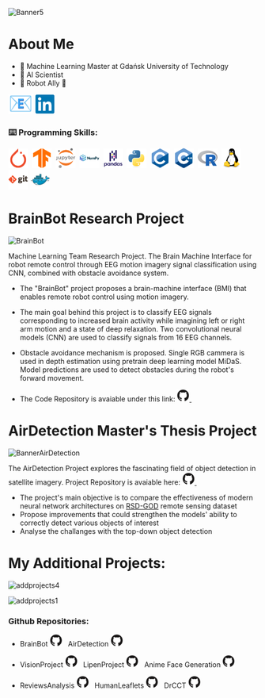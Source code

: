 
![Banner5](https://github.com/theATM/theATM/assets/48883111/28909239-e65c-4d31-8674-b3df26aea064)

# About Me
- 🏫 Machine Learning Master at Gdańsk University of Technology
- 🔬 AI Scientist
- 🤖 Robot Ally 🤖 

<div>
    <a href="mailto:the_atm@wp.pl">  
        <img src="https://github.com/theATM/theATM/blob/main/email.png" title="Contact Me" alt="My Email" width="50" height="40"/></a>
    <a href="https://www.linkedin.com/in/aleksander-madajczak/"> 
        <img src="https://github.com/devicons/devicon/blob/master/icons/linkedin/linkedin-original.svg" title="My LinkedIn Page" alt="My LinkedIn Page" width="40" height="40"/>
    </a> 
</div>


### ⌨️ Programming Skills:

<div>
    <img src="https://github.com/devicons/devicon/blob/master/icons/pytorch/pytorch-original.svg" title="PyTorch" alt="PyTorch Logo" width="40" height="40"/>&nbsp;  
    <img src="https://github.com/devicons/devicon/blob/master/icons/tensorflow/tensorflow-original.svg" title="TensorFlow" alt="TensorFlow Logo" width="40" height="40"/>&nbsp;  
    <img src="https://github.com/devicons/devicon/blob/master/icons/jupyter/jupyter-original-wordmark.svg" title="Jupyter" alt="Jupyter Logo" width="40" height="40"/>&nbsp;  
    <img src="https://github.com/devicons/devicon/blob/master/icons/numpy/numpy-original-wordmark.svg" title="Numpy" alt="Numpy Logo" width="40" height="40"/>&nbsp;  
    <img src="https://github.com/devicons/devicon/blob/master/icons/pandas/pandas-original-wordmark.svg" title="Pandas" alt="Pandas Logo" width="40" height="40"/>&nbsp;  
    <img src="https://github.com/devicons/devicon/blob/master/icons/python/python-original.svg" title="Python" alt="Python Logo" width="40" height="40"/>&nbsp;  
    <img src="https://github.com/devicons/devicon/blob/master/icons/c/c-original.svg" title="C" alt="C Logo" width="40" height="40"/>&nbsp;
    <img src="https://github.com/devicons/devicon/blob/master/icons/cplusplus/cplusplus-original.svg" title="C++ Logo" alt="C++" width="40" height="40"/>&nbsp;
    <img src="https://github.com/devicons/devicon/blob/master/icons/r/r-original.svg" title="R" alt="R Logo" width="40" height="40"/>&nbsp;
    <img src="https://github.com/devicons/devicon/blob/master/icons/linux/linux-original.svg" title="Linux" alt="Linux Logo" width="40" height="40"/>&nbsp;
    <img src="https://github.com/devicons/devicon/blob/master/icons/git/git-original-wordmark.svg" title="Git" **alt="Git Logo" width="40" height="40"/>
    <img src="https://github.com/devicons/devicon/blob/master/icons/docker/docker-original.svg" title="Docker" alt="Docker Logo" width="40" height="40"/>&nbsp;

</div>

<!-- # My Projects: -->

<!-- Here is a small list of the best programming projects I have participated in the recent years -->

# BrainBot Research Project

![BrainBot](https://github.com/theATM/theATM/assets/48883111/71f3debd-5d1e-4828-84f8-5afe425cc5f5)


Machine Learning Team Research Project. The Brain Machine Interface for robot remote control through EEG motion imagery signal classification using CNN, combined with obstacle avoidance system.

- The "BrainBot" project proposes a brain-machine interface (BMI) that enables remote robot control using motion imagery.
- The main goal behind this project is to classify EEG signals corresponding to increased brain activity while imagining left or right arm motion and a state of deep relaxation. Two convolutional neural models (CNN) are used to classify signals from 16 EEG channels.
- Obstacle avoidance mechanism is proposed. Single RGB cammera is used in depth estimation using pretrain deep learning model MiDaS. Model predictions are used to detect obstacles during the robot's forward movement.

- The Code Repository is avaiable under this link:  <a href="https://github.com/Nikodemmn1/LipenOptimization"> <img src="https://github.com/devicons/devicon/blob/master/icons/github/github-original.svg" title="BrainBot GitHub Repository" alt="BrainBot GitHub Repository Link" width="25" height="25"/> </a>&nbsp;

# AirDetection Master's Thesis Project
![BannerAirDetection](https://github.com/theATM/theATM/assets/48883111/e503c28a-32fd-4995-ab39-d3ca2362a8cd)

The AirDetection Project explores the fascinating field of object detection in satellite imagery. Project Repository is avaiable here:  <a href="https://github.com/theATM/AirDetection"> <img src="https://github.com/devicons/devicon/blob/master/icons/github/github-original.svg" title="AirDetection GitHub Repository" alt="AirDetection GitHub Repository Link" width="25" height="25"/> </a>&nbsp;

- The project's main objective is to compare the effectiveness of modern neural network architectures on <a href="https://github.com/Dr-Zhuang/geospatial-object-detection">RSD-GOD</a>  remote sensing dataset
- Propose improvements that could strengthen the models' ability to correctly detect various objects of interest
- Analyse the challanges with the top-down object detection
  
# My Additional Projects:

![addprojects4](https://github.com/theATM/theATM/assets/48883111/9215a8cb-eb46-491f-bd5f-4701ab251c7e)



![addprojects1](https://github.com/theATM/theATM/assets/48883111/c0aed60d-8119-4de1-852c-e0ed81bab93e)

### Github Repositories:
- BrainBot  <a href="https://github.com/Nikodemmn1/LipenOptimization"><img src="https://github.com/devicons/devicon/blob/master/icons/github/github-original.svg" title="BrainBot GitHub Repository" alt="BrainBot GitHub Repository Link" width="25" height="25"/></a>  &nbsp;  AirDetection <a href="https://github.com/theATM/AirDetection"> <img src="https://github.com/devicons/devicon/blob/master/icons/github/github-original.svg" title="AirDetection GitHub Repository" alt="AirDetection GitHub Repository Link" width="25" height="25"/>
</a>

- VisionProject <a href="https://github.com/theATM/Vison-Project-Repository"><img src="https://github.com/devicons/devicon/blob/master/icons/github/github-original.svg" title="AirDetection GitHub Repository" alt="AirDetection GitHub Repository Link" width="25" height="25"/></a> &nbsp; LipenProject  <a href="https://github.com/theATM/LipenProject">  <img src="https://github.com/devicons/devicon/blob/master/icons/github/github-original.svg" title="AirDetection GitHub Repository" alt="AirDetection GitHub Repository Link" width="25" height="25"/></a> &nbsp; Anime Face Generation  <a href="https://github.com/theATM/AnimeRush"> <img src="https://github.com/devicons/devicon/blob/master/icons/github/github-original.svg" title="AirDetection GitHub Repository" alt="AirDetection GitHub Repository Link" width="25" height="25"/></a>

- ReviewsAnalysis  <a href="https://github.com/theATM/ReviewsAnalysis"> <img src="https://github.com/devicons/devicon/blob/master/icons/github/github-original.svg" title="AirDetection GitHub Repository" alt="AirDetection GitHub Repository Link" width="25" height="25"/></a> &nbsp; HumanLeaflets  <a href="https://github.com/theATM/HumanLeaflets"> <img src="https://github.com/devicons/devicon/blob/master/icons/github/github-original.svg" title="AirDetection GitHub Repository" alt="AirDetection GitHub Repository Link" width="25" height="25"/></a> &nbsp; DrCCT  <a href="https://github.com/theATM/DrCCT"> <img src="https://github.com/devicons/devicon/blob/master/icons/github/github-original.svg" title="AirDetection GitHub Repository" alt="AirDetection GitHub Repository Link" width="25" height="25"/></a>






